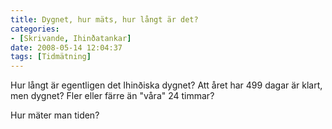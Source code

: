 ```yaml
---
title: Dygnet, hur mäts, hur långt är det?
categories:
- [Skrivande, Ihinðatankar]
date: 2008-05-14 12:04:37
tags: [Tidmätning]
---
```

Hur långt är egentligen det Ihinðiska dygnet? Att året har 499 dagar är klart, men dygnet? Fler eller färre än "våra" 24 timmar?

Hur mäter man tiden?
